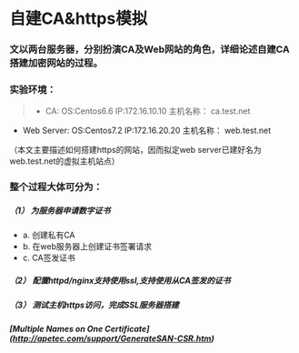 # 自建CA&https模拟 #

### 文以两台服务器，分别扮演CA及Web网站的角色，详细论述自建CA搭建加密网站的过程。

### 实验环境：

> * CA: OS:Centos6.6 IP:172.16.10.10 主机名称： ca.test.net
* Web Server: OS:Centos7.2 IP:172.16.20.20 主机名称： web.test.net

（本文主要描述如何搭建https的网站，因而拟定web server已建好名为web.test.net的虚拟主机站点）

### 整个过程大体可分为：

##### （1） 为服务器申请数字证书

*  a. 创建私有CA
*  b. 在web服务器上创建证书签署请求
*  c. CA签发证书

##### （2） 配置httpd/nginx支持使用ssl,支持使用从CA签发的证书

##### （3） 测试主机https访问，完成SSL服务器搭建

##### [Multiple Names on One Certificate] (http://apetec.com/support/GenerateSAN-CSR.htm)
